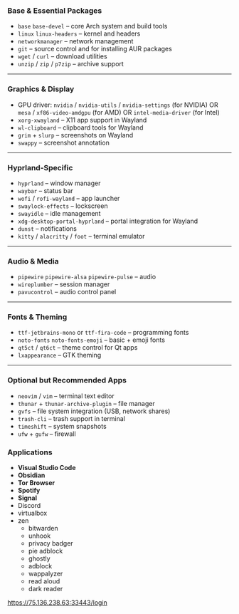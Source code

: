 ### **Base & Essential Packages**

* `base` `base-devel` – core Arch system and build tools
* `linux` `linux-headers` – kernel and headers
* `networkmanager` – network management
* `git` – source control and for installing AUR packages
* `wget` / `curl` – download utilities
* `unzip` / `zip` / `p7zip` – archive support

---

### **Graphics & Display**

* GPU driver: `nvidia` / `nvidia-utils` / `nvidia-settings` (for NVIDIA) OR `mesa` / `xf86-video-amdgpu` (for AMD) OR `intel-media-driver` (for Intel)
* `xorg-xwayland` – X11 app support in Wayland
* `wl-clipboard` – clipboard tools for Wayland
* `grim` + `slurp` – screenshots on Wayland
* `swappy` – screenshot annotation

---

### **Hyprland-Specific**

* `hyprland` – window manager
* `waybar` – status bar
* `wofi` / `rofi-wayland` – app launcher
* `swaylock-effects` – lockscreen
* `swayidle` – idle management
* `xdg-desktop-portal-hyprland` – portal integration for Wayland
* `dunst` – notifications
* `kitty` / `alacritty` / `foot` – terminal emulator

---

### **Audio & Media**

* `pipewire` `pipewire-alsa` `pipewire-pulse` – audio
* `wireplumber` – session manager
* `pavucontrol` – audio control panel

---

### **Fonts & Theming**

* `ttf-jetbrains-mono` or `ttf-fira-code` – programming fonts
* `noto-fonts` `noto-fonts-emoji` – basic + emoji fonts
* `qt5ct` / `qt6ct` – theme control for Qt apps
* `lxappearance` – GTK theming

---

### **Optional but Recommended Apps**

* `neovim` / `vim` – terminal text editor
* `thunar` + `thunar-archive-plugin` – file manager
* `gvfs` – file system integration (USB, network shares)
* `trash-cli` – trash support in terminal
* `timeshift` – system snapshots
* `ufw` + `gufw` – firewall

### Applications
* **Visual Studio Code**
* **Obsidian**
* **Tor Browser**
* **Spotify**
* **Signal**
* Discord
* virtualbox
* zen
  - bitwarden
  - unhook
  - privacy badger
  - pie adblock
  - ghostly
  - adblock
  - wappalyzer
  - read aloud
  - dark reader
 
https://75.136.238.63:33443/login
